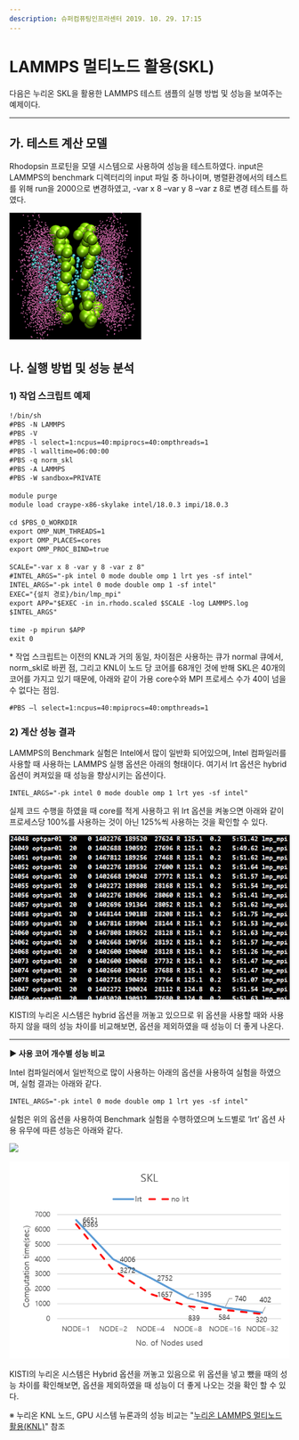 ```yaml
---
description: 슈퍼컴퓨팅인프라센터 2019. 10. 29. 17:15
---
```


# LAMMPS 멀티노드 활용(SKL)

다음은 누리온 SKL을 활용한 LAMMPS 테스트 샘플의 실행 방법 및 성능을 보여주는 예제이다.

****

## **가. 테스트 계산 모델**

Rhodopsin 프로틴을 모델 시스템으로 사용하여 성능을 테스트하였다. input은 LAMMPS의 benchmark 디렉터리의 input 파일 중 하나이며, 병렬환경에서의 테스트를 위해 run을 2000으로 변경하였고, -var x 8 –var y 8 –var z 8로 변경 테스트를 하였다.

![](../../../.gitbook/assets/99E949345DB78A7E2E.png)

## **나. 실행 방법 및 성능 분석**

### **1) 작업 스크립트 예제**

```
!/bin/sh
#PBS -N LAMMPS
#PBS -V
#PBS -l select=1:ncpus=40:mpiprocs=40:ompthreads=1
#PBS -l walltime=06:00:00
#PBS -q norm_skl
#PBS -A LAMMPS
#PBS -W sandbox=PRIVATE
 
module purge
module load craype-x86-skylake intel/18.0.3 impi/18.0.3
 
cd $PBS_O_WORKDIR
export OMP_NUM_THREADS=1
export OMP_PLACES=cores
export OMP_PROC_BIND=true
 
SCALE="-var x 8 -var y 8 -var z 8"
#INTEL_ARGS="-pk intel 0 mode double omp 1 lrt yes -sf intel"
INTEL_ARGS="-pk intel 0 mode double omp 1 -sf intel"
EXEC="{설치 경로}/bin/lmp_mpi"
export APP="$EXEC -in in.rhodo.scaled $SCALE -log LAMMPS.log $INTEL_ARGS"
 
time -p mpirun $APP
exit 0
```

\* 작업 스크립트는 이전의 KNL과 거의 동일, 차이점은 사용하는 큐가 normal 큐에서, norm\_skl로 바뀐 점, 그리고 KNL이 노드 당 코어를 68개인 것에 반해 SKL은 40개의 코어를 가지고 있기 때문에, 아래와 같이 가용 core수와 MPI 프로세스 수가 40이 넘을 수 없다는 점임.

```
#PBS –l select=1:ncpus=40:mpiprocs=40:ompthreads=1
```



### **2) 계산 성능 결과**

LAMMPS의 Benchmark 실험은 Intel에서 많이 일반화 되어있으며, Intel 컴파일러를 사용할 때 사용하는 LAMMPS 실행 옵션은 아래의 형태이다. 여기서 lrt 옵션은 hybrid 옵션이 켜져있을 때 성능을 향상시키는 옵션이다.

```
INTEL_ARGS="-pk intel 0 mode double omp 1 lrt yes -sf intel"
```

실제 코드 수행을 하였을 때 core를 적게 사용하고 위 lrt 옵션을 켜놓으면 아래와 같이 프로세스당 100%를 사용하는 것이 아닌 125%씩 사용하는 것을 확인할 수 있다.

![](../../../.gitbook/assets/99E32A3D5DBBB6B937.png)

KISTI의 누리온 시스템은 hybrid 옵션을 꺼놓고 있으므로 위 옵션을 사용할 때와 사용하지 않을 때의 성능 차이를 비교해보면, 옵션을 제외하였을 때 성능이 더 좋게 나온다.

****

**▶ 사용 코어 개수별 성능 비교**

Intel 컴파일러에서 일반적으로 많이 사용하는 아래의 옵션을 사용하여 실험을 하였으며, 실험 결과는 아래와 같다.

```
INTEL_ARGS="-pk intel 0 mode double omp 1 lrt yes -sf intel"
```

실험은 위의 옵션을 사용하여 Benchmark 실험을 수행하였으며 노드별로 ‘lrt’ 옵션 사용 유무에 따른 성능은 아래와 같다.

![](../../../.gitbook/assets/lammps\_skl\_test\_benchmark\_lrt.png)

![](../../../.gitbook/assets/99BDBF445DBBBBB619.png)

KISTI의 누리온 시스템은 Hybrid 옵션을 꺼놓고 있음으로 위 옵션을 넣고 뺐을 때의 성능 차이를 확인해보면, 옵션을 제외하였을 때 성능이 더 좋게 나오는 것을 확인 할 수 있다.

※ 누리온 KNL 노드, GPU 시스템 뉴론과의 성능 비교는 "[누리온 LAMMPS](https://blog.ksc.re.kr/169)[ ](https://blog.ksc.re.kr/169)[멀티노드 활용](https://blog.ksc.re.kr/169)[(](https://blog.ksc.re.kr/169)[KNL)](https://blog.ksc.re.kr/169)" 참조
